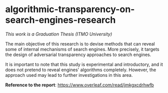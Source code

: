 # algorithmic-transparency-on-search-engines-research

_This work is a Graduation Thesis (ITMO University)_

The main objective of this research is to devise methods that can reveal some of internal mechanisms of search engines.
More precisely, it targets the design of adversarial transparency approaches to search engines.

It is important to note that this study is experimental and introductory, and it does not pretend to reveal engines' algorithms completely.
However, the approach used may lead to further investigations in this area.

__Reference to the report__: https://www.overleaf.com/read/jmkgxcdrhwfb
